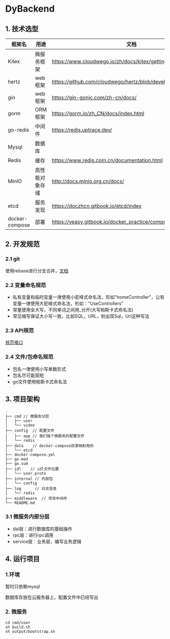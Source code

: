 # DyBackend

## 1. 技术选型

| 框架名            | 用途      | 文档                                                            |
|----------------|---------|---------------------------------------------------------------|
| Kitex          | 微服务框架   | https://www.cloudwego.io/zh/docs/kitex/getting-started/       | 
| hertz          | web框架   | https://github.com/cloudwego/hertz/blob/develop/README_cn.md  |
| gin            | web框架   | https://gin-gonic.com/zh-cn/docs/                             |
| gorm           | ORM框架   | https://gorm.io/zh_CN/docs/index.html                         |
| go-redis       | 中间件     | https://redis.uptrace.dev/                                    |
| Mysql          | 数据库     ||
| Redis          | 缓存      | https://www.redis.com.cn/documentation.html                   |
| MinIO          | 高性能对象存储 | http://docs.minio.org.cn/docs/                                |
| etcd           | 服务发现    | https://doczhcn.gitbook.io/etcd/index                         |
| docker-compose | 部署      | https://yeasy.gitbook.io/docker_practice/compose/compose_file |



## 2. 开发规范

### 2.1 git

使用rebase进行分支合并，[文档](https://git-scm.com/book/zh/v2/Git-%E5%88%86%E6%94%AF-%E5%8F%98%E5%9F%BA)
### 2.2 变量命名规范
- 私有变量和临时变量一律使用小驼峰式命名法，形如"homeController"，公有变量一律使用大驼峰式命名法，形如："UseControllers"
- 常量使用全大写，不同单词之间用_分开(大写帕斯卡式命名法)
- 常见缩写保证大小写一致，比如SQL，URL，别出现Sql，Url这种写法
### 2.3 API规范
[规范接口](https://www.apifox.cn/apidoc/shared-09d88f32-0b6c-4157-9d07-a36d32d7a75c/api-50707523)
### 2.4 文件/包命名规范
- 包名一律使用小写单数形式
- 包名尽可能简短
- go文件使用帕斯卡式命名法

## 3. 项目架构

```text
.
├── cmd // 微服务分层
│   ├── user
│   └── video
├── config  // 配置文件
│   ├── app // 我们每个微服务的配置文件
│   └── redis
├── data    // docker-compose目录映射用的
│   └── etcd  
├── docker-compose.yml
├── go.mod
├── go.sum
├── idl    // idl文件位置
│   └── user.proto
├── internal // 内部包
│   └── config
├── log      // 日志信息
│   └── redis
├── middleware  // 项目中间件
└── README.md
```
### 3.1 微服务内部分层
- dal层：进行数据库的基础操作
- rpc层：进行rpc调用
- service层：业务层，编写业务逻辑

## 4. 运行项目
### 1.环境
暂时只依赖mysql

数据库存放在云服务器上，配置文件中已经写出

### 2. 微服务
```shell
cd cmd/user
sh build.sh
sh output/bootstrap.sh
```


